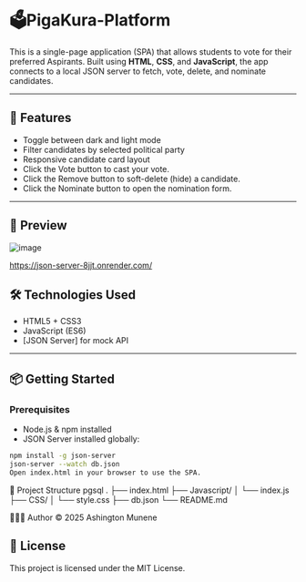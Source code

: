 # 🗳️PigaKura-Platform

This is a single-page application (SPA) that allows students to vote for their preferred Aspirants. Built using **HTML**, **CSS**, and **JavaScript**, the app connects to a local JSON server to fetch, vote, delete, and nominate candidates.

---

## 🚀 Features

- Toggle between dark and light mode
- Filter candidates by selected political party
- Responsive candidate card layout
- Click the Vote button to cast your vote.
- Click the Remove button to soft-delete (hide) a candidate.
- Click the Nominate button to open the nomination form.

---
## 📸 Preview
![image](https://github.com/user-attachments/assets/66115601-2446-4341-b01b-8e528f7a5727)

https://json-server-8jjt.onrender.com/

## 🛠️ Technologies Used

- HTML5 + CSS3
- JavaScript (ES6)
- [JSON Server] for mock API

---

## 📦 Getting Started

### Prerequisites

- Node.js & npm installed
- JSON Server installed globally:

```bash
npm install -g json-server
json-server --watch db.json
Open index.html in your browser to use the SPA.
```
📂 Project Structure
pgsql
.
├── index.html
├── Javascript/
│   └── index.js
├── CSS/
│   └── style.css
├── db.json
└── README.md

🙋🏽‍♂️ Author
&copy; 2025 Ashington Munene 

## 📄 License

This project is licensed under the MIT License.



